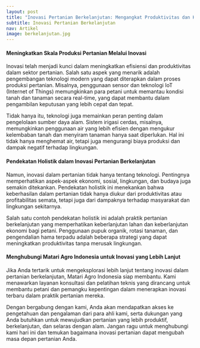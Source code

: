```yaml
---
layout: post
title: "Inovasi Pertanian Berkelanjutan: Mengangkat Produktivitas dan Kesejahteraan"
subtitle: Inovasi Pertanian Berkelanjutan
nav: Artikel
image: berkelanjutan.jpg
---
```



#### Meningkatkan Skala Produksi Pertanian Melalui Inovasi

Inovasi telah menjadi kunci dalam meningkatkan efisiensi dan produktivitas dalam sektor pertanian. Salah satu aspek yang menarik adalah pengembangan teknologi modern yang dapat diterapkan dalam proses produksi pertanian. Misalnya, penggunaan sensor dan teknologi IoT (Internet of Things) memungkinkan para petani untuk memantau kondisi tanah dan tanaman secara real-time, yang dapat membantu dalam pengambilan keputusan yang lebih cepat dan tepat.

Tidak hanya itu, teknologi juga memainkan peran penting dalam pengelolaan sumber daya alam. Sistem irigasi cerdas, misalnya, memungkinkan penggunaan air yang lebih efisien dengan mengukur kelembaban tanah dan menyiram tanaman hanya saat diperlukan. Hal ini tidak hanya menghemat air, tetapi juga mengurangi biaya produksi dan dampak negatif terhadap lingkungan.

#### Pendekatan Holistik dalam Inovasi Pertanian Berkelanjutan

Namun, inovasi dalam pertanian tidak hanya tentang teknologi. Pentingnya memperhatikan aspek-aspek ekonomi, sosial, lingkungan, dan budaya juga semakin ditekankan. Pendekatan holistik ini menekankan bahwa keberhasilan dalam pertanian tidak hanya diukur dari produktivitas atau profitabilitas semata, tetapi juga dari dampaknya terhadap masyarakat dan lingkungan sekitarnya.

Salah satu contoh pendekatan holistik ini adalah praktik pertanian berkelanjutan yang memperhatikan keberlanjutan lahan dan keberlanjutan ekonomi bagi petani. Penggunaan pupuk organik, rotasi tanaman, dan pengendalian hama terpadu adalah beberapa strategi yang dapat meningkatkan produktivitas tanpa merusak lingkungan.

#### Menghubungi Matari Agro Indonesia untuk Inovasi yang Lebih Lanjut

Jika Anda tertarik untuk mengeksplorasi lebih lanjut tentang inovasi dalam pertanian berkelanjutan, Matari Agro Indonesia siap membantu. Kami menawarkan layanan konsultasi dan pelatihan teknis yang dirancang untuk membantu petani dan pemangku kepentingan dalam menerapkan inovasi terbaru dalam praktik pertanian mereka.

Dengan bergabung dengan kami, Anda akan mendapatkan akses ke pengetahuan dan pengalaman dari para ahli kami, serta dukungan yang Anda butuhkan untuk mewujudkan pertanian yang lebih produktif, berkelanjutan, dan selaras dengan alam. Jangan ragu untuk menghubungi kami hari ini dan temukan bagaimana inovasi pertanian dapat mengubah masa depan pertanian Anda.